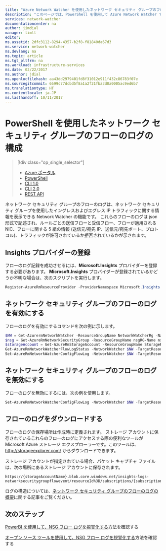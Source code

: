```yaml
---
title: "Azure Network Watcher を使用したネットワーク セキュリティ グループのフローのログの管理 - PowerShell | Microsoft Docs"
description: "このページでは、PowerShell を使用して Azure Network Watcher でネットワーク セキュリティ グループのフローのログを管理する方法を説明します。"
services: network-watcher
documentationcenter: na
author: jimdial
manager: timlt
editor: 
ms.assetid: 2dfc3112-8294-4357-b2f8-f81840da67d3
ms.service: network-watcher
ms.devlang: na
ms.topic: article
ms.tgt_pltfrm: na
ms.workload: infrastructure-services
ms.date: 02/22/2017
ms.author: jdial
ms.openlocfilehash: aa43dd2979401fd8f31012e911f432c86783f07e
ms.sourcegitcommit: 6699c77dcbd5f8a1a2f21fba3d0a0005ac9ed6b7
ms.translationtype: HT
ms.contentlocale: ja-JP
ms.lasthandoff: 10/11/2017
---
```

# <a name="configuring-network-security-group-flow-logs-with-powershell"></a>PowerShell を使用したネットワーク セキュリティ グループのフローのログの構成

> [!div class="op_single_selector"]
> - [Azure ポータル](network-watcher-nsg-flow-logging-portal.md)
> - [PowerShell](network-watcher-nsg-flow-logging-powershell.md)
> - [CLI 1.0](network-watcher-nsg-flow-logging-cli-nodejs.md)
> - [CLI 2.0](network-watcher-nsg-flow-logging-cli.md)
> - [REST API](network-watcher-nsg-flow-logging-rest.md)

ネットワーク セキュリティ グループのフローのログは、ネットワーク セキュリティ グループを使用したイングレスおよびエグレス IP トラフィックに関する情報を表示できる Network Watcher の機能です。 これらのフローのログは json 形式で記述され、ルールごとの送信フローと受信フロー、フローが適用される NIC、フローに関する 5 組の情報 (送信元/宛先 IP、送信元/宛先ポート、プロトコル)、トラフィックが許可されているか拒否されているかが示されます。

## <a name="register-insights-provider"></a>Insights プロバイダーの登録

フローのログ記録を成功させるには、**Microsoft.Insights** プロバイダーを登録する必要があります。 **Microsoft.Insights** プロバイダーが登録されているかどうか不明な場合は、次のスクリプトを実行します。

```powershell
Register-AzureRmResourceProvider -ProviderNamespace Microsoft.Insights
```

## <a name="enable-network-security-group-flow-logs"></a>ネットワーク セキュリティ グループのフローのログを有効にする

フローのログを有効にするコマンドを次の例に示します。

```powershell
$NW = Get-AzurermNetworkWatcher -ResourceGroupName NetworkWatcherRg -Name NetworkWatcher_westcentralus
$nsg = Get-AzureRmNetworkSecurityGroup -ResourceGroupName nsgRG-Name nsgName
$storageAccount = Get-AzureRmStorageAccount -ResourceGroupName StorageRG -Name contosostorage123
Get-AzureRmNetworkWatcherFlowLogStatus -NetworkWatcher $NW -TargetResourceId $nsg.Id
Set-AzureRmNetworkWatcherConfigFlowLog -NetworkWatcher $NW -TargetResourceId $nsg.Id -StorageAccountId $storageAccount.Id -EnableFlowLog $true
```

## <a name="disable-network-security-group-flow-logs"></a>ネットワーク セキュリティ グループのフローのログを無効にする

フローのログを無効にするには、次の例を使用します。

```powershell
Set-AzureRmNetworkWatcherConfigFlowLog -NetworkWatcher $NW -TargetResourceId $nsg.Id -StorageAccountId $storageAccount.Id -EnableFlowLog $false
```

## <a name="download-a-flow-log"></a>フローのログをダウンロードする

フローのログの保存場所は作成時に定義されます。 ストレージ アカウントに保存されているこれらのフローのログにアクセスする際の便利なツールが Microsoft Azure ストレージ エクスプローラーです。このツールは、http://storageexplorer.com/ からダウンロードできます。

ストレージ アカウントが指定されている場合、パケット キャプチャ ファイルは、次の場所にあるストレージ アカウントに保存されます。

```
https://{storageAccountName}.blob.core.windows.net/insights-logs-networksecuritygroupflowevent/resourceId%3D/subscriptions/{subscriptionId}/resourcegroups/{resourceGroupName}/providers/microsoft.network/networksecuritygroups/{nsgName}/{year}/{month}/{day}/PT1H.json
```

ログの構造については、[ネットワーク セキュリティ グループのフローのログの概要](network-watcher-nsg-flow-logging-overview.md)に関する記事をご覧ください。

## <a name="next-steps"></a>次のステップ

[PowerBI を使用して、NSG フロー ログを視覚化する](network-watcher-visualize-nsg-flow-logs-power-bi.md)方法を確認する

[オープン ソース ツールを使用して、NSG フロー ログを視覚化する](network-watcher-visualize-nsg-flow-logs-open-source-tools.md)方法を確認する